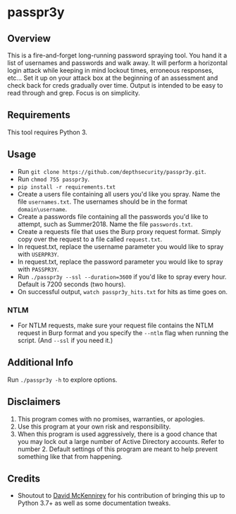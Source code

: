 # passpr3y

## Overview

This is a fire-and-forget long-running password spraying tool. You hand it a list of usernames and passwords and walk away. It will perform a horizontal login attack while keeping in mind lockout times, erroneous responses, etc... Set it up on your attack box at the beginning of an assessment and check back for creds gradually over time. Output is intended to be easy to read through and grep. Focus is on simplicity.

## Requirements
This tool requires Python 3.

## Usage

* Run `git clone https://github.com/depthsecurity/passpr3y.git`.
* Run `chmod 755 passpr3y`.
* `pip install -r requirements.txt`
* Create a users file containing all users you'd like you spray. Name the file `usernames.txt`. The usernames should be in the format `domain\username`.
* Create a passwords file containing all the passwords you'd like to attempt, such as Summer2018. Name the file `passwords.txt`.
* Create a requests file that uses the Burp proxy request format. Simply copy over the request to a file called `request.txt`.
* In request.txt, replace the username parameter you would like to spray with `USERPR3Y`.
* In request.txt, replace the password parameter you would like to spray with `PASSPR3Y`.
* Run `./passpr3y --ssl --duration=3600` if you'd like to spray every hour. Default is 7200 seconds (two hours).
* On successful output, `watch passpr3y_hits.txt` for hits as time goes on.

### NTLM
* For NTLM requests, make sure your request file contains the NTLM request in Burp format and you specify the `--ntlm` flag when running the script. (And `--ssl` if you need it.)

## Additional Info
Run `./passpr3y -h` to explore options.

## Disclaimers
1. This program comes with no promises, warranties, or apologies. 
2. Use this program at your own risk and responsibility.
3. When this program is used aggressively, there is a good chance that you may lock out a large number of Active Directory accounts. Refer to number 2. Default settings of this program are meant to help prevent something like that from happening.

## Credits
- Shoutout to [David McKennirey](https://github.com/davidmckennirey) for his contribution of bringing this up to Python 3.7+ as well as some documentation tweaks.
